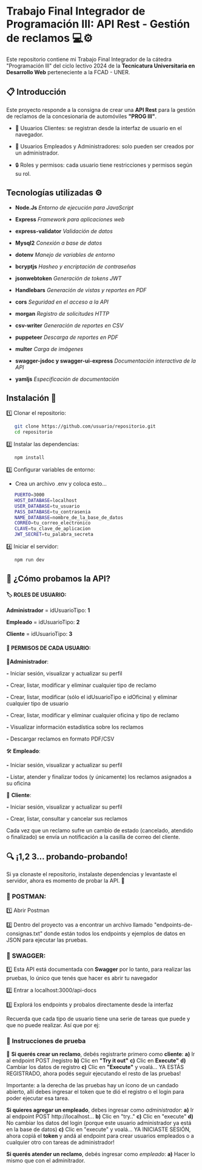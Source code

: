 # Trabajo Final Integrador de Programación III: API Rest - Gestión de reclamos 💻⚙️

Este repositorio contiene mi Trabajo Final Integrador de la cátedra "Programación lll" del ciclo lectivo 2024 de la **Tecnicatura Universitaria en Desarrollo Web** perteneciente a la FCAD - UNER.


## 📋 Introducción 
Este proyecto responde a la consigna de crear una **API Rest** para la gestión de reclamos de la concesionaria de automóviles **"PROG III"**. 

* 📌 Usuarios Clientes: se registran desde la interfaz de usuario en el navegador.

* 🔑 Usuarios Empleados y Administradores: solo pueden ser creados por un administrador.

* 🔒 Roles y permisos: cada usuario tiene restricciones y permisos según su rol.


## Tecnologías utilizadas ⚙️

* **Node.Js**                                                 *Entorno de ejecución para JavaScript*

* **Express**                                                 *Framework para aplicaciones web*

* **express-validator**                                       *Validación de datos*

* **Mysql2**                                                  *Conexión a base de datos*

* **dotenv**                                                  *Manejo de variables de entorno*

* **bcryptjs**                                                *Hasheo y encriptación de contraseñas*

* **jsonwebtoken**                                           *Generación de tokens JWT*

* **Handlebars**                                              *Generación de vistas y reportes en PDF*

* **cors**                                                    *Seguridad en el acceso a la API*

* **morgan**                                                  *Registro de solicitudes HTTP*

* **csv-writer**                                              *Generación de reportes en CSV*

* **puppeteer**                                               *Descarga de reportes en PDF*

* **multer**                                                  *Carga de imágenes*

* **swagger-jsdoc y swagger-ui-express**                      *Documentación interactiva de la API*

* **yamljs**                                                  *Especificación de documentación*



## Instalación 🔧

1️⃣ Clonar el repositorio:
```bash
   git clone https://github.com/usuario/repositorio.git
   cd repositorio
```

2️⃣ Instalar las dependencias:
```bash
   npm install
```

3️⃣ Configurar variables de entorno:
* Crea un archivo .env y coloca esto...
```bash
   PUERTO=3000
   HOST_DATABASE=localhost
   USER_DATABASE=tu_usuario
   PASS_DATABASE=tu_contrasenia
   NAME_DATABASE=nombre_de_la_base_de_datos
   CORREO=tu_correo_electronico
   CLAVE=tu_clave_de_aplicacion
   JWT_SECRET=tu_palabra_secreta
```
4️⃣ Iniciar el servidor:
```bash
   npm run dev
```


##  🚀 ¿Cómo probamos la API?
#### 🏷️ ROLES DE USUARIO:

 **Administrador** = idUsuarioTipo: **1**
 
 **Empleado** = idUsuarioTipo: **2**
 
 **Cliente** = idUsuarioTipo: **3**

   
#### 📌 PERMISOS DE CADA USUARIO:

👑**Administrador**: 

**-** Iniciar sesión, visualizar y actualizar su perfil

**-** Crear, listar, modificar y eliminar cualquier tipo de reclamo

**-** Crear, listar, modificar (sólo el idUsuarioTipo e idOficina) y eliminar cualquier tipo de usuario

**-** Crear, listar, modificar y eliminar cualquier oficina y tipo de reclamo

**-** Visualizar información estadística sobre los reclamos

**-** Descargar reclamos en formato PDF/CSV


🛠️ **Empleado**: 

**-** Iniciar sesión, visualizar y actualizar su perfil

**-** Listar, atender y finalizar todos (y únicamente) los reclamos asignados a su oficina


👤 **Cliente**: 

**-** Iniciar sesión, visualizar y actualizar su perfil

**-** Crear, listar, consultar y cancelar sus reclamos

Cada vez que un reclamo sufre un cambio de estado (cancelado, atendido o finalizado) se envía un notificación a la casilla de correo del cliente.

## 🔍 ¡1,2 3... probando-probando!
Si ya clonaste el repositorio, instalaste dependencias y levantaste el servidor, ahora es momento de probar la API. 📡

### 🧪 **POSTMAN**: 

1️⃣ Abrir Postman

2️⃣ Dentro del proyecto vas a encontrar un archivo llamado "endpoints-de-consignas.txt" donde están todos los endpoints y ejemplos de datos en JSON para ejecutar las pruebas.


### 📝 **SWAGGER**:

1️⃣ Esta API está documentada con **Swagger** por lo tanto, para realizar las pruebas, lo único que tenés que hacer es abrir tu navegador

2️⃣ Entrar a localhost:3000/api-docs 

3️⃣ Explorá los endpoints y probalos directamente desde la interfaz

Recuerda que cada tipo de usuario tiene una serie de tareas que puede y que no puede realizar. Así que por ej:

### 🔑 **Instrucciones de prueba**
📌  **Si querés crear un reclamo**, debés registrarte primero como **cliente**:
  **a)** Ir al endpoint POST /registro
  **b)** Clic en **"Try it out"**
  **c)** Clic en **Execute"**
  **d)** Cambiar los datos de registro
  **c)** Clic en **"Execute"**
                           y voalá... YA ESTÁS REGISTRADO, ahora podés seguir ejecutando el resto de las pruebas!

  Importante: a la derecha de las pruebas hay un ícono de un candado abierto, allí debes ingresar el token que te dió el registro o el login para poder ejecutar esa tarea.

**Si quieres agregar un empleado**, debes ingresar como *administrador*:
  **a)** Ir al endpoint POST http://localhost...
  **b)** Clic en "try.."
  **c)** Clic en "execute"
  **d)** No cambiar los datos del login (porque este usuario administrador ya está en la base de datos)
  **c)** Clic en "execute"
                           y voalá... YA INICIASTE SESIÓN, ahora copiá el **token** y andá al endpoint para crear usuarios empleados o a cualquier otro con tareas de administrador!

**Si querés atender un reclamo**, debés ingresar como *empleado*:
**a)** Hacer lo mismo que con el adminitrador.

